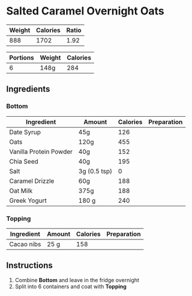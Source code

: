 # Salted Caramel Overnight Oats

Weight | Calories | Ratio
--- | --- | ---
888 | 1702 | 1.92

Portions | Weight | Calories
--- | --- | ---
6 | 148g | 284

## Ingredients

### Bottom

Ingredient | Amount | Calories | Preparation
--- | --- | --- | ---
Date Syrup | 45g | 126 | 
Oats | 120g | 455 | 
Vanilla Protein Powder | 40g | 152 | 
Chia Seed | 40g | 195 | 
Salt | 3g (0.5 tsp) | 0 | 
Caramel Drizzle | 60g | 188 | 
Oat Milk | 375g | 188 | 
Greek Yogurt | 180 g | 240 | 

### Topping

Ingredient | Amount | Calories | Preparation
--- | --- | --- | ---
Cacao nibs | 25 g | 158 |

## Instructions

1. Combine **Bottom** and leave in the fridge overnight
2. Split into 6 containers and coat with **Topping**


